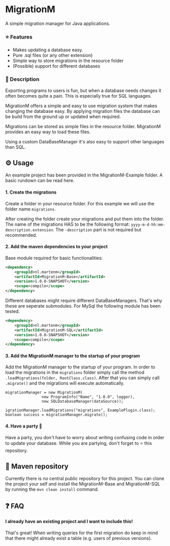 # MigrationM
A simple migration manager for Java applications.

### ⭐ Features
* Makes updating a database easy.
* Pure .sql files (or any other extension)
* Simple way to store migrations in the resource folder
* (Possible) support for different databases

### 📃 Description
Exporting programs to users is fun, but when a database needs changes it often becomes quite a pain. This is especially true for SQL languages.

MigrationM offers a simple and easy to use migration system that makes changing the database easy.
By applying migration files the database can be build from the ground up or updated when required.

Migrations can be stored as simple files in the resource folder. MigrationM provides an easy way to load these files.

Using a custom DataBaseManager it's also easy to support other languages than SQL.

## ⚙ Usage
An example project has been provided in the MigrationM-Example folder.
A basic rundown can be read here.

#### 1. Create the migrations
Create a folder in your resource folder. For this example we will use the folder name `migrations`.

After creating the folder create your migrations and put them into the folder. The name of the migrations HAS to be the following format: `yyyy-m-d-hh:mm-description.extension`. The `-description` part is not required but recommended.

#### 2. Add the maven dependencies to your project
Base module required for basic functionalities:
```xml
<dependency>
    <groupId>nl.martenm</groupId>
    <artifactId>MigrationM-Base</artifactId>
    <version>1.0.0-SNAPSHOT</version>
    <scope>compile</scope>
</dependency>
```

Different databases might require different DataBaseManagers. That's why these are seperate submodules.
For MySql the following module has been tested.
```xml
<dependency>
    <groupId>nl.martenm</groupId>
    <artifactId>MigrationM-SQL</artifactId>
    <version>1.0.0-SNAPSHOT</version>
    <scope>compile</scope>
</dependency>
```

#### 3. Add the MigrationM manager to the startup of your program
Add the MigrationM manager to the startup of your program.
In order to load the migrations in the `migrations` folder simply call the method `.loadMigrations(folder, RootClass.class)`.
After that you can simply call `.migrate()` and the migrations will execute automatically.
```jave
migrationManager = new MigrationM(
                new ProgramInfo("Name", "1.0.0", logger),
                new SQLDatabaseManager(dataSource));

igrationManager.loadMigrations("migrations", ExamplePlugin.class);
boolean success = migrationManager.migrate();
```

#### 4. Have a party 🎉
Have a party, you don't have to worry about writing confusing code in order to update your database.
While you are partying, don't forget to ⭐ this repository.

## 📎 Maven repository
Currently there is no central public repository for this project.
You can clone the project your self and install the MigrationM-Base and MigrationM-SQL by running the `mvn clean install` command.

##  ❓ FAQ
#### I already have an existing project and I want to include this!
That's great! When writing queries for the first migration do keep in mind that there might already exist a table (e.g. users of previous versions).
